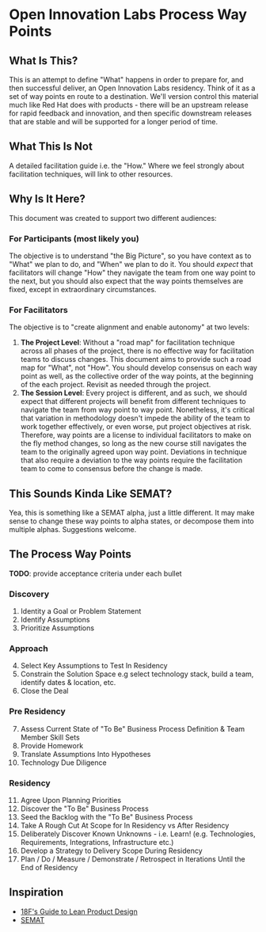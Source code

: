 # Open Innovation Labs Process Way Points

## What Is This?

This is an attempt to define "What" happens in order to prepare for, and then successful deliver, an Open Innovation Labs residency. Think of it as a set of way points en route to a destination. We'll version control this material much like Red Hat does with products - there will be an upstream release for rapid feedback and innovation, and then specific downstream releases that are stable and will be supported for a longer period of time.

## What This Is Not

A detailed facilitation guide i.e. the "How." Where we feel strongly about facilitation techniques, will link to other resources.

## Why Is It Here?

This document was created to support two different audiences:

### For Participants (most likely you)

The objective is to understand "the Big Picture", so you have context as to "What" we plan to do, and "When" we plan to do it. You should *expect* that facilitators will change "How" they navigate the team from one way point to the next, but you should also expect that the way points themselves are fixed, except in extraordinary circumstances.

### For Facilitators

The objective is to "create alignment and enable autonomy" at two levels:

1. **The Project Level**: Without a "road map" for facilitation technique across all phases of the project, there is no effective way for facilitation teams to discuss changes. This document aims to provide such a road map for "What", not "How". You should develop consensus on each way point as well, as the collective order of the way points, at the beginning of the each project. Revisit as needed through the project.
2. **The Session Level**: Every project is different, and as such, we should expect that different projects will benefit from different techniques to navigate the team from way point to way point. Nonetheless, it's critical that variation in methodology doesn't impede the ability of the team to work together effectively, or even worse, put project objectives at risk. Therefore, way points are a license to individual facilitators to make on the fly method changes, so long as the new course still navigates the team to the originally agreed upon way point. Deviations in technique that also require a deviation to the way points require the facilitation team to come to consensus before the change is made.


## This Sounds Kinda Like SEMAT?

Yea, this is something like a SEMAT alpha, just a little different. It may make sense to change these way points to alpha states, or decompose them into multiple alphas. Suggestions welcome.

## The Process Way Points

**TODO**: provide acceptance criteria under each bullet

### Discovery

1. Identity a Goal or Problem Statement
2. Identify Assumptions
3. Prioritize Assumptions

### Approach

4. Select Key Assumptions to Test In Residency
5. Constrain the Solution Space
  e.g select technology stack, build a team, identify dates & location, etc.
6. Close the Deal

### Pre Residency

7. Assess Current State of "To Be" Business Process Definition & Team Member Skill Sets
8. Provide Homework
9. Translate Assumptions Into Hypotheses
10. Technology Due Diligence

### Residency

11. Agree Upon Planning Priorities
12. Discover the "To Be" Business Process
13. Seed the Backlog with the "To Be" Business Process
14. Take A Rough Cut At Scope for In Residency vs After Residency
15. Deliberately Discover Known Unknowns - i.e. Learn!
  (e.g. Technologies, Requirements, Integrations, Infrastructure etc.)
16. Develop a Strategy to Delivery Scope During Residency
17. Plan / Do / Measure / Demonstrate / Retrospect in Iterations Until the End of Residency

## Inspiration

- [18F's Guide to Lean Product Design](https://pages.18f.gov/lean-product-design)
- [SEMAT](http://semat-jholmes.rhcloud.com)
